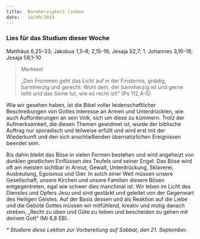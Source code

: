 ```yaml
---
title:  Barmherzigkeit lieben
date:   14/09/2019
---
```


### Lies für das Studium dieser Woche
Matthäus 6,25–33; Jakobus 1,5–8; 2,15–16; Jesaja 52,7; 1. Johannes 3,16–18; Jesaja 58,1–10

> Merktext
> <p>„Den Frommen geht das Licht auf in der Finsternis, gnädig, barmherzig und gerecht. Wohl dem, der barmherzig ist und gerne leiht und das Seine tut, wie es recht ist!“ (Ps 112,4–5)</p>

Wie wir gesehen haben, ist die Bibel voller leidenschaftlicher Beschreibungen von Gottes Interesse an Armen und Unterdrückten, wie auch Aufforderungen an sein Volk, sich um diese zu kümmern. Trotz der Aufmerksamkeit, die diesen Themen gewidmet ist, wurde der biblische Auftrag nur sporadisch und teilweise erfüllt und wird erst mit der Wiederkunft und den sich anschließenden übernatürlichen Ereignissen beendet sein.

Bis dahin bleibt das Böse in vielen Formen bestehen und wird angeheizt von dunklen geistlichen Einflüssen des Teufels und seiner Engel. Das Böse wird oft am meisten sichtbar in Armut, Gewalt, Unterdrückung, Sklaverei, Ausbeutung, Egoismus und Gier. In solch einer Welt müssen unsere Gesellschaft, unsere Kirchen und unsere Familien diesem Bösen entgegentreten, egal wie schwer dies manchmal ist. Wir leben im Licht des Dienstes und Opfers Jesu und sind gestärkt und geleitet von der Gegenwart des Heiligen Geistes. Auf der Basis dessen und als Reaktion auf die Liebe und die Gebote Gottes müssen wir mitfühlend, kreativ und mutig danach streben, „Recht zu üben und Güte zu lieben und bescheiden zu gehen mit deinem Gott“ (Mi 6,8 EB).

_* Studiere diese Lektion zur Vorbereitung auf Sabbat, den 21. September._

